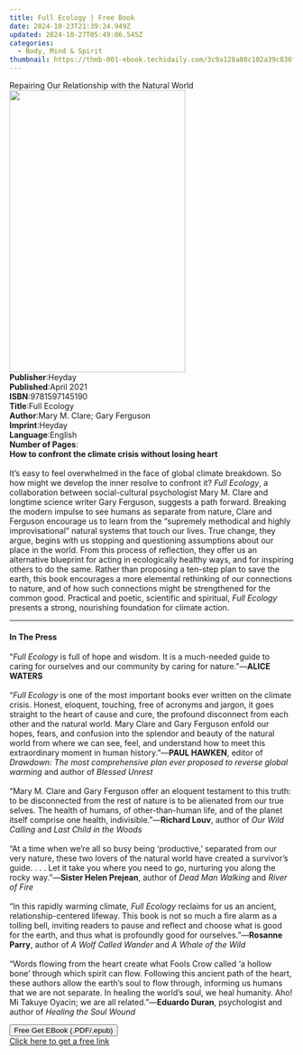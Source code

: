 ```yaml
---
title: Full Ecology | Free Book
date: 2024-10-23T21:39:24.949Z
updated: 2024-10-27T05:49:06.545Z
categories:
  - Body, Mind & Spirit
thumbnail: https://thmb-001-ebook.techidaily.com/3c9a128a80c102a39c836f29d3c5138c74c56b621f0bc83ce2289be7922748bd.jpg
---
```

<main id="book-container">
  <div class="flex flex-col">
    <div class="book-brief flex-1 py-6 px-4 sm:p-6 md:py-10 md:px-8">
      <!-- brief-->
      <div class="book-brief-main">
        Repairing Our Relationship with the Natural World
      </div>
    </div>
    <div
      class="book-meta-info flex-1 grid gap-4 col-start-1 col-end-3 row-start-1 sm:mb-6 sm:grid-cols-4 lg:gap-6 lg:col-start-2 lg:row-end-6 lg:row-span-6 lg:mb-0"
    >
      <div
        class="book-meta-info-left place-content-center mt-4 p-4 text-sm leading-6 col-start-2 col-span-2 dark:text-slate-400"
      >
        <img
          class="w-full h-500 object-cover rounded-lg sm:h-255 sm:col-span-2 lg:col-span-full"
          src="https://img-001-ebook.techidaily.com/7e708def3a8915d88ce8633bebfc0eacf9f72a0004aa915109af9ec11ee7845f.jpg"
          alt=""
          width="312"
          height="500"
        />
      </div>
      <div
        class="book-meta-info-right mt-2 col-start-1 row-start-2 col-span-3 self-center"
      >
        <!-- meta data  -->
        <div class="flex flex-col px-4 md:px-8">
          <div class="flex-1">
            <strong>Publisher</strong>:<span class="px-2">Heyday</span>
          </div>
          <div class="flex-1">
            <strong>Published</strong>:<span class="px-2">April 2021</span>
          </div>
          <div class="flex-1">
            <strong>ISBN</strong>:<span class="px-2">9781597145190</span>
          </div>
          <div class="flex-1">
            <strong>Title</strong>:<span class="px-2">Full Ecology</span>
          </div>
          <div class="flex-1">
            <strong>Author</strong>:<span class="px-2"
              >Mary M. Clare; Gary Ferguson</span
            >
          </div>
          <div class="flex-1">
            <strong>Imprint</strong>:<span class="px-2">Heyday</span>
          </div>
          <div class="flex-1">
            <strong>Language</strong>:<span class="px-2">English</span>
          </div>
          <div class="flex-1">
            <strong>Number of Pages</strong>:<span class="px-2"></span>
          </div>
        </div>
      </div>
    </div>
    <div class="book-description flex-1 py-6 px-4 sm:p-6 md:py-10 md:px-8">
      <div class="book-description-main">
        <div accordion-content="" id="description">
          <b>How to confront the climate crisis without losing heart</b
          ><br /><br />
          It’s easy to feel overwhelmed in the face of global climate breakdown.
          So how might we develop the inner resolve to confront it?
          <i>Full Ecology</i>, a collaboration between social-cultural
          psychologist Mary M. Clare and longtime science writer Gary Ferguson,
          suggests a path forward. Breaking the modern impulse to see humans as
          separate from nature, Clare and Ferguson encourage us to learn from
          the “supremely methodical and highly improvisational” natural systems
          that touch our lives. True change, they argue, begins with us stopping
          and questioning assumptions about our place in the world. From this
          process of reflection, they offer us an alternative blueprint for
          acting in ecologically healthy ways, and for inspiring others to do
          the same. Rather than proposing a ten-step plan to save the earth,
          this book encourages a more elemental rethinking of our connections to
          nature, and of how such connections might be strengthened for the
          common good. Practical and poetic, scientific and spiritual,
          <i>Full Ecology</i> presents a strong, nourishing foundation for
          climate action.
        </div>
        <div class="accordion-fader"></div>
      </div>
    </div>
    <div class="book-excerpts flex-1 py-6 px-4 sm:p-6 md:py-10 md:px-8">
      <!-- excerpts-->
      <div class="book-excerpts-main">
        <hr />
        <h4 class="placeholder placeholder-heading">
          <span>In The Press</span>
        </h4>
        <p>
          “<i>Full Ecology</i> is full of hope and wisdom. It is a much-needed
          guide to caring for ourselves and our community by caring for
          nature.”—<b>ALICE WATERS</b> <br /><br />
          “<i>Full Ecology</i> is one of the most important books ever written
          on the climate crisis. Honest, eloquent, touching, free of acronyms
          and jargon, it goes straight to the heart of cause and cure, the
          profound disconnect from each other and the natural world. Mary Clare
          and Gary Ferguson enfold our hopes, fears, and confusion into the
          splendor and beauty of the natural world from where we can see, feel,
          and understand how to meet this extraordinary moment in human
          history.”—<b>PAUL HAWKEN</b>, editor of
          <i
            >Drawdown: The most comprehensive plan ever proposed to reverse
            global warming</i
          >
          and author of <i>Blessed Unrest</i> <br /><br />
          “Mary M. Clare and Gary Ferguson offer an eloquent testament to this
          truth: to be disconnected from the rest of nature is to be alienated
          from our true selves. The health of humans, of other-than-human life,
          and of the planet itself comprise one health, indivisible.”—<b
            >Richard Louv</b
          >, author of <i>Our Wild Calling</i> and
          <i>Last Child in the Woods</i> <br /><br />
          “At a time when we’re all so busy being ‘productive,’ separated from
          our very nature, these two lovers of the natural world have created a
          survivor’s guide. . . . Let it take you where you need to go,
          nurturing you along the rocky way.”—<b>Sister Helen Prejean</b>,
          author of <i>Dead Man Walking</i> and <i>River of Fire</i>
          <br /><br />
          “In this rapidly warming climate, <i>Full Ecology</i> reclaims for us
          an ancient, relationship-centered lifeway. This book is not so much a
          fire alarm as a tolling bell, inviting readers to pause and reflect
          and choose what is good for the earth, and thus what is profoundly
          good for ourselves.”—<b>Rosanne Parry</b>, author of
          <i>A Wolf Called Wander</i> and <i>A Whale of the Wild</i>
          <br /><br />
          “Words flowing from the heart create what Fools Crow called ‘a hollow
          bone’ through which spirit can flow. Following this ancient path of
          the heart, these authors allow the earth’s soul to flow through,
          informing us humans that we are not separate. In healing the world’s
          soul, we heal humanity. Aho! Mi Takuye Oyacin; we are all related.”—<b
            >Eduardo Duran</b
          >, psychologist and author of <i>Healing the Soul Wound</i>
        </p>
      </div>
    </div>
    <div
      class="book-about-author flex-1 py-6 px-4 sm:p-6 md:py-10 md:px-8"
    ></div>
    <div class="book-free-get flex-1 py-6 px-4 sm:p-6 md:py-10 md:px-8">
      <button
        id="btn-free-get"
        class="bg-blue-500 hover:bg-blue-700 text-white font-bold py-2 px-4 rounded"
      >
        Free Get EBook (.PDF/.epub)
      </button>
      <div id="countdown-display" class="px-2 text-lg mt-2"></div>
      <a
        id="free-link"
        class="hidden bg-blue-500 hover:bg-blue-700 text-white font-bold py-2 px-4 rounded"
        href="https://www.ebooks.com/en-us/book/210208389/full-ecology/mary-m-clare/"
        target="_blank"
        >Click here to get a free link</a
      >
    </div>
    <script>
      let countdownTime = 0;
      let countdownInterval = null;
      document
        .getElementById('btn-free-get')
        .addEventListener('click', startCountdown);
      function startCountdown() {
        countdownTime = new Date().getTime() + 60000 * 3;
        countdownInterval = setInterval(updateCountdown, 1000);
        document.getElementById('btn-free-get').disabled = true;
        document
          .getElementById('btn-free-get')
          .classList.add('bg-gray-500', 'cursor-not-allowed');
      }
      function updateCountdown() {
        let currentTime = new Date().getTime();
        let timeLeft = countdownTime - currentTime;
        let secondsLeft = Math.floor(timeLeft / 1000);
        document.getElementById('countdown-display').innerHTML =
          `Remaining time: ${secondsLeft} seconds.`;
        if (secondsLeft <= 0) {
          clearInterval(countdownInterval);
          document.getElementById('btn-free-get').classList.add('hidden');
          document.getElementById('free-link').classList.remove('hidden');
          document.getElementById('countdown-display').innerHTML = '';
        }
      }
    </script>
  </div>
</main>

<ins class="adsbygoogle"
      style="display:block"
      data-ad-client="ca-pub-7571918770474297"
      data-ad-slot="8358498916"
      data-ad-format="auto"
      data-full-width-responsive="true"></ins>
    